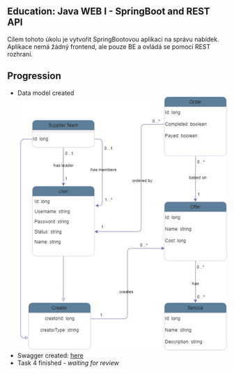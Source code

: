 ## Education: Java WEB I - SpringBoot and REST API

Cílem tohoto úkolu je vytvořit SpringBootovou aplikaci na správu nabídek.
Aplikace nemá žádný frontend, ale pouze BE a ovládá se pomocí REST rozhraní.

## Progression

- Data model created
  ![image](./documentation/education-java-spring-fv.png)
- Swagger created: [here](documentation/openapi3_0.yaml)
- Task 4 finished - *waiting for review*